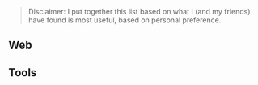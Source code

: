 > Disclaimer: I put together this list based on what I (and my friends) have found is most useful, based on personal preference.

## Web
## Tools
